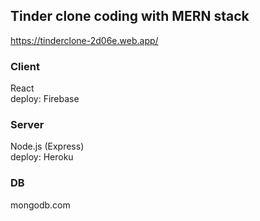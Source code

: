 ## Tinder clone coding with MERN stack

https://tinderclone-2d06e.web.app/

### Client
React  
deploy: Firebase

### Server
Node.js (Express)  
deploy: Heroku

### DB
mongodb.com
